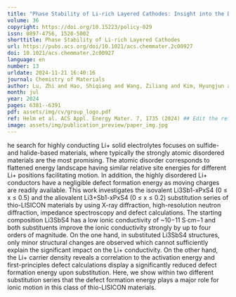 ```yaml
---
title: "Phase Stability of Li-rich Layered Cathodes: Insight into the Debate over Solid Solutions vs Phase Separation"
volume: 36
copyright: https://doi.org/10.15223/policy-029
issn: 0897-4756, 1520-5002
shorttitle: Phase Stability of Li-rich Layered Cathodes
url: https://pubs.acs.org/doi/10.1021/acs.chemmater.2c00927
doi: 10.1021/acs.chemmater.2c00927
language: en
number: 13
urldate: 2024-11-21 16:40:16
journal: Chemistry of Materials
author: Lu, Zhi and Hao, Shiqiang and Wang, Ziliang and Kim, Hyungjun and Wolverton, Christopher
month: jul
year: 2024
pages: 6381--6391
pdf: assets/img/cv/group_logo.pdf
ref: Helm et al. ACS Appl. Energy Mater. 7, 1735 (2024) ## Edit the reference to yours
image: assets/img/publication_preview/paper_img.jpg
---
```


he search for highly conducting Li+ solid electrolytes focuses on sulfide- and halide-based materials, where typically the strongly atomic disordered materials are the most promising. The atomic disorder corresponds to flattened energy landscape having similar relative site energies for different Li+ positions facilitating motion. In addition, the highly disordered Li+ conductors have a negligible defect formation energy as moving charges are readily available. This work investigates the isovalent Li3Sb1-xPxS4 (0 ≤ x ≤ 0.5) and the aliovalent Li3+Sb1-xPxS4 (0 ≤ x ≤ 0.2) substitution series of thio-LISICON materials by using X-ray diffraction, high-resolution neutron diffraction, impedance spectroscopy and defect calculations. The starting composition Li3SbS4 has a low ionic conductivity of ~10−11 S∙cm−1 and both substituents improve the ionic conductivity strongly by up to four orders of magnitude. On the one hand, in substituted Li3SbS4 structures, only minor structural changes are observed which cannot sufficiently explain the significant impact on the Li+ conductivity. On the other hand, the Li+ carrier density reveals a correlation to the activation energy and first-principles defect calculations display a significantly reduced defect formation energy upon substitution. Here, we show within two different substitution series that the defect formation energy plays a major role for ionic motion in this class of thio-LISICON materials.